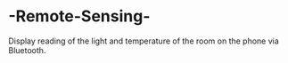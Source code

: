 # -Remote-Sensing-
Display reading of the light and temperature of the room on the phone via Bluetooth. 
